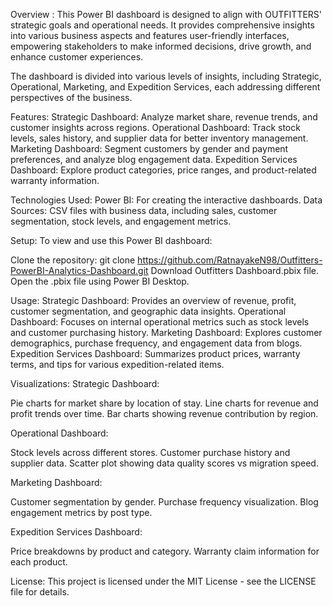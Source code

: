 Overview :
This Power BI dashboard is designed to align with OUTFITTERS' strategic goals and operational needs. It provides comprehensive insights into various business aspects and features user-friendly interfaces, empowering stakeholders to make informed decisions, drive growth, and enhance customer experiences.

The dashboard is divided into various levels of insights, including Strategic, Operational, Marketing, and Expedition Services, each addressing different perspectives of the business.

Features:
Strategic Dashboard: Analyze market share, revenue trends, and customer insights across regions.
Operational Dashboard: Track stock levels, sales history, and supplier data for better inventory management.
Marketing Dashboard: Segment customers by gender and payment preferences, and analyze blog engagement data.
Expedition Services Dashboard: Explore product categories, price ranges, and product-related warranty information.

Technologies Used:
Power BI: For creating the interactive dashboards.
Data Sources: CSV files with business data, including sales, customer segmentation, stock levels, and engagement metrics.

Setup:
To view and use this Power BI dashboard:

Clone the repository:
git clone https://github.com/RatnayakeN98/Outfitters-PowerBI-Analytics-Dashboard.git
Download Outfitters Dashboard.pbix file.
Open the .pbix file using Power BI Desktop.

Usage:
Strategic Dashboard: Provides an overview of revenue, profit, customer segmentation, and geographic data insights.
Operational Dashboard: Focuses on internal operational metrics such as stock levels and customer purchasing history.
Marketing Dashboard: Explores customer demographics, purchase frequency, and engagement data from blogs.
Expedition Services Dashboard: Summarizes product prices, warranty terms, and tips for various expedition-related items.

Visualizations:
Strategic Dashboard:

Pie charts for market share by location of stay.
Line charts for revenue and profit trends over time.
Bar charts showing revenue contribution by region.

Operational Dashboard:

Stock levels across different stores.
Customer purchase history and supplier data.
Scatter plot showing data quality scores vs migration speed.

Marketing Dashboard:

Customer segmentation by gender.
Purchase frequency visualization.
Blog engagement metrics by post type.

Expedition Services Dashboard:

Price breakdowns by product and category.
Warranty claim information for each product.

License:
This project is licensed under the MIT License - see the LICENSE file for details.
